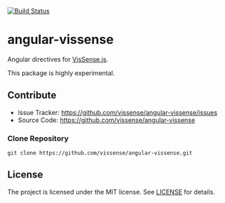 [![Build Status](https://travis-ci.org/vissense/angular-vissense.svg)](https://travis-ci.org/vissense/angular-vissense)

angular-vissense
=================

Angular directives for [VisSense.js](https://github.com/vissense/vissense).

This package is highly experimental.

Contribute
------------

- Issue Tracker: https://github.com/vissense/angular-vissense/issues
- Source Code: https://github.com/vissense/angular-vissense

### Clone Repository
`git clone https://github.com/vissense/angular-vissense.git`


License
-------

The project is licensed under the MIT license. See
[LICENSE](https://github.com/vissense/angular-vissense/blob/master/LICENSE) for details.
